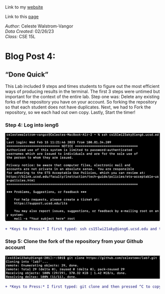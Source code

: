 Link to my [website](https://github.com/celestewv)

Link to this [page](https://celestewv.github.io/cse15l-lab-reports/LabReport3.html)


*Author:* Celeste Walstrom-Vangor 
<br> *Data Created:* 02/26/23 
<br> *Class:* CSE 15L 


# Blog Post 4:

## “Done Quick”

This Lab included 9 steps and times students to figure out the most efficient ways of producing results in the terminal.
The first 3 steps were untimed but important for the context of the entire lab. Step one was: Delete any existing
forks of the repository you have on your account. So forking the repository so that each student does not have duplicates.
Next, we had to Fork the repository, so we each had out own copy. Lastly, Start the timer!


### Step 4: Log into ieng6

![Image](logintoIENG6.png)

```diff 
+ *Keys to Press:* I first typed: ssh cs15lwi21aky@ieng6.ucsd.edu and then pressed <enter>

```

### Step 5: Clone the fork of the repository from your Github account

![Image](gitClone.png)

```diff 
+ *Keys to Press:* I first typed: git clone and then pressed ^C to copy the link https://github.com/celestewv/lab7 and added '.git' to the end. Then I pressed <enter>.

```







 



